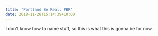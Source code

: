 ```yaml
---
title: 'Portland Be Real: PBR'
date: 2018-11-28T15:14:39+10:00
---
```


I don't know how to name stuff, so this is what this is gonna be for now.

